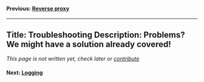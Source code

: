 #### Previous: [Reverse proxy](../reverse-proxy.md)
---
Title: Troubleshooting
Description: Problems? We might have a solution already covered!
---

_This page is not written yet, check later or [contribute](https://github.com/k-box/k-box/blob/master/contributing.md)_

#### Next: [Logging](./logging.md)